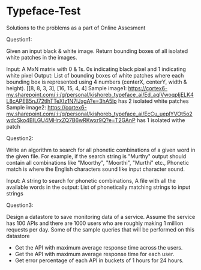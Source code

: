 # Typeface-Test
Solutions to the problems as a part of Online Assesment

 Question1:
 
 Given an input black & white image. Return bounding boxes of all isolated white patches in the images.
 
 Input: A MxN matrix with 0 & 1s. 0s indicating black pixel and 1 indicating white pixel
 Output: List of bounding boxes of white patches where each bounding box is represented using 4 numbers (centerX, centerY, width & height). [[8, 8, 3, 3], [16, 15, 4, 4]
 Sample image1: https://cortex6-my.sharepoint.com/:i:/g/personal/kishoreb_typeface_ai/Ed_aqlVwoqpIjELK4L8cAPEB5nJ72tlhTTeXIz1N7IJxgA?e=3hA5lp
 has 2 isolated white patches
 Sample image2: https://cortex6-my.sharepoint.com/:i:/g/personal/kishoreb_typeface_ai/EcCu_ueplYVOt5o2wdcSko4BILGU4MHrxZQ7B6wRKwxr9Q?e=T2GAnP
 has 1 isolated withe patch
 
 
 Question2:
 
 Write an algorithm to search for all phonetic combinations of a given word in the given file. For example, if the search string is "Murthy" output should contain all combinations like "Moorthy", "Moorthi", "Murthi" etc., Phonetic match is where the English characters sound like input character sound.
 
 Input: A string to search for phonetic combinations, A file with all the available words in the 
 output: List of phonetically matching strings to input strings
 
 Question3:
 
 Design a datastore to save monitoring data of a service. Assume the service has 100 APIs and there are 1000 users who are roughly making 1 million requests per day. Some of the sample queries that will be performed on this datastore
 
 - Get the API with maximum average response time across the users.
 - Get the API with maximum average response time for each user.
 - Get error percentage of each API in buckets of 1 hours for 24 hours.
